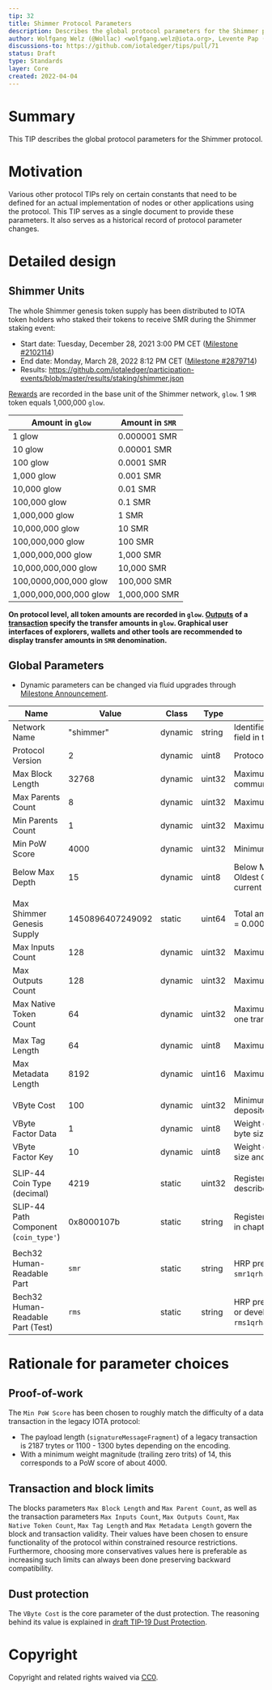 ```yaml
---
tip: 32
title: Shimmer Protocol Parameters
description: Describes the global protocol parameters for the Shimmer protocol
author: Wolfgang Welz (@Wollac) <wolfgang.welz@iota.org>, Levente Pap (@lzpap) <levente.pap@iota.org>
discussions-to: https://github.com/iotaledger/tips/pull/71
status: Draft
type: Standards
layer: Core
created: 2022-04-04
---
```


# Summary

This TIP describes the global protocol parameters for the Shimmer protocol.

# Motivation

Various other protocol TIPs rely on certain constants that need to be defined for an actual implementation of nodes or other applications using the protocol. This TIP serves as a single document to provide these parameters. It also serves as a historical record of protocol parameter changes.

# Detailed design

## Shimmer Units

The whole Shimmer genesis token supply has been distributed to IOTA token holders who staked their tokens to receive SMR during
the Shimmer staking event:
 - Start date: Tuesday, December 28, 2021 3:00 PM CET ([Milestone #2102114](https://explorer.iota.org/mainnet/search/2102114))
 - End date: Monday, March 28, 2022 8:12 PM CET ([Milestone #2879714](https://explorer.iota.org/mainnet/search/2879714))
 - Results: https://github.com/iotaledger/participation-events/blob/master/results/staking/shimmer.json

[Rewards](https://raw.githubusercontent.com/iotaledger/participation-events/master/results/staking/shimmer.json) are recorded in the base unit of the Shimmer network, `glow`. 1 `SMR` token equals 1,000,000 `glow`.

| Amount in `glow`       | Amount in `SMR` |
|------------------------|-----------------|
| 1 glow                 | 0.000001 SMR    |
| 10 glow                | 0.00001 SMR     |
| 100 glow               | 0.0001 SMR      |
| 1,000 glow             | 0.001 SMR       |
| 10,000 glow            | 0.01 SMR        |
| 100,000 glow           | 0.1 SMR         |
| 1,000,000 glow         | 1 SMR           |
| 10,000,000 glow        | 10 SMR          |
| 100,000,000 glow       | 100 SMR         |
| 1,000,000,000 glow     | 1,000 SMR       |
| 10,000,000,000 glow    | 10,000 SMR      |
| 100,0000,000,000 glow  | 100,000 SMR     |
| 1,000,000,000,000 glow | 1,000,000 SMR   |

**On protocol level, all token amounts are recorded in `glow`. [Outputs](https://github.com/lzpap/tips/blob/master/tips/TIP-0018/tip-0018.md#output-design)
of a [transaction](https://github.com/lzpap/tips/blob/tx-updates/tips/TIP-0020/tip-0020.md#structure) specify the
transfer amounts in `glow`. Graphical user interfaces of explorers, wallets and other tools are recommended to display
transfer amounts in `SMR` denomination.**

## Global Parameters

 - Dynamic parameters can be changed via fluid upgrades through [Milestone Announcement](https://github.com/iotaledger/tips/blob/milestone-with-signature-blocks/tips/TIP-0029/tip-0029.md#protocol-parameters-milestone-option).

| Name                                  | Value            | Class   | Type   | Description                                                                                                                                                                               |
|---------------------------------------|------------------|---------|--------|-------------------------------------------------------------------------------------------------------------------------------------------------------------------------------------------|
| Network Name                          | "shimmer"        | dynamic | string | Identifier string of the network. Its hash it used for the `Network ID` field in transactions.                                                                                            |
| Protocol Version                      | 2                | dynamic | uint8  | Protocol version currently used by the network.                                                                                                                                           |
| Max Block Length                      | 32768            | dynamic | uint32 | Maximum length of a block in bytes. Limits Tangle storage size and communication costs.                                                                                                   |
| Max Parents Count                     | 8                | dynamic | uint32 | Maximum number of parents of a block.                                                                                                                                                     |
| Min Parents Count                     | 1                | dynamic | uint32 | Maximum number of parents of a block.                                                                                                                                                     |
| Min PoW Score                         | 4000             | dynamic | uint32 | Minimum PoW score for blocks to pass syntactic validation.                                                                                                                                |
| Below Max Depth                       | 15               | dynamic | uint8  | Below Max Depth is the maximum allowed delta value between Oldest Cone Root Index (OCRI) of a given block in relation to the current Confirmed Milestone Index (CMI) before it gets lazy. |
|                                       |                  |         |        |                                                                                                                                                                                           |
| Max Shimmer Genesis Supply            | 1450896407249092 | static  | uint64 | Total amount of Shimmer genesis supply denominated in `glow`. 1 `glow` = 0.000001 `SMR`                                                                                                   |
| Max Inputs Count                      | 128              | dynamic | uint32 | Maximum number of inputs in a transaction payload.                                                                                                                                        |
| Max Outputs Count                     | 128              | dynamic | uint32 | Maximum number of outputs in a transaction payload.                                                                                                                                       |
| Max Native Token Count                | 64               | dynamic | uint32 | Maximum number of different native tokens that can be referenced in one transaction.                                                                                                      |
|                                       |                  |         |        |                                                                                                                                                                                           |
| Max Tag Length                        | 64               | dynamic | uint8  | Maximum length of a `Tag` field in bytes.                                                                                                                                                 |
| Max Metadata Length                   | 8192             | dynamic | uint16 | Maximum length of a `Metadata` field in bytes.                                                                                                                                            |
|                                       |                  |         |        |                                                                                                                                                                                           |
| VByte Cost                            | 100              | dynamic | uint32 | Minimum amount of Shimmer (denominated in `glow`) that need to be deposited per vbyte of an output.                                                                                       |
| VByte Factor Data                     | 1                | dynamic | uint8  | Weight of `data` fields that determines the relation between actual byte size and virtual byte size.                                                                                      |
| VByte Factor Key                      | 10               | dynamic | uint8  | Weight of `key` fields that determines the relation between actual byte size and virtual byte size.                                                                                       |
|                                       |                  |         |        |                                                                                                                                                                                           |
| SLIP-44 Coin Type (decimal)           | 4219             | static  | uint32 | Registered coin type (decimal) for usage in level 2 of [BIP44](https://github.com/bitcoin/bips/blob/master/bip-0044.mediawiki) described in chapter "Coin type".                          |
| SLIP-44 Path Component (`coin_type'`) | 0x8000107b       | static  | string | Registered path component for usage in level 2 of [BIP44](https://github.com/bitcoin/bips/blob/master/bip-0044.mediawiki) described in chapter "Coin type".                               |
|                                       |                  |         |        |                                                                                                                                                                                           |
| Bech32 Human-Readable Part            | `smr`            | static  | string | HRP prefix to use for Bech32 encoded Shimmer addresses. (e.g. `smr1qrhacyfwlcnzkvzteumekfkrrwks98mpdm37cj4xx3drvmjvnep6xhcazjh`)                                                          |
| Bech32 Human-Readable Part (Test)     | `rms`            | static  | string | HRP prefix to use for Bech32 encoded Shimmer addresses on test- or development networks. (e.g. `rms1qrhacyfwlcnzkvzteumekfkrrwks98mpdm37cj4xx3drvmjvnep6xrlkcfw`)                         |

# Rationale for parameter choices

## Proof-of-work

The `Min PoW Score` has been chosen to roughly match the difficulty of a data transaction in the legacy IOTA protocol:
- The payload length (`signatureMessageFragment`) of a legacy transaction is 2187 trytes or 1100 - 1300 bytes depending on the encoding.
- With a minimum weight magnitude (trailing zero trits) of 14, this corresponds to a PoW score of about 4000.

## Transaction and block limits

The blocks parameters `Max Block Length` and `Max Parent Count`, as well as the transaction parameters `Max Inputs Count`, `Max Outputs Count`, `Max Native Token Count`, `Max Tag Length` and `Max Metadata Length` govern the block and transaction validity. Their values have been chosen to ensure functionality of the protocol within constrained resource restrictions. Furthermore, choosing more conservatives values here is preferable as increasing such limits can always been done preserving backward compatibility.

## Dust protection

The `VByte Cost` is the core parameter of the dust protection. The reasoning behind its value is explained in [draft TIP-19 Dust Protection](https://github.com/iotaledger/protocol-rfcs/pull/39).

# Copyright

Copyright and related rights waived via [CC0](https://creativecommons.org/publicdomain/zero/1.0/).
